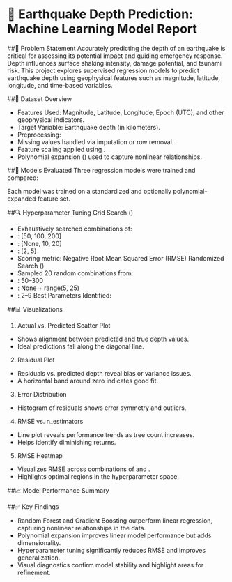 # 📘 Earthquake Depth Prediction: Machine Learning Model Report

##🎯 Problem Statement
Accurately predicting the depth of an earthquake is critical for assessing its potential impact and guiding emergency response. Depth influences surface shaking intensity, damage potential, and tsunami risk. This project explores supervised regression models to predict earthquake depth using geophysical features such as magnitude, latitude, longitude, and time-based variables.

##🧪 Dataset Overview
* 	Features Used: Magnitude, Latitude, Longitude, Epoch (UTC), and other geophysical indicators.
* 	Target Variable: Earthquake depth (in kilometers).
* 	Preprocessing:
* 	Missing values handled via imputation or row removal.
* 	Feature scaling applied using .
* 	Polynomial expansion () used to capture nonlinear relationships.

##🧠 Models Evaluated
Three regression models were trained and compared:

Each model was trained on a standardized and optionally polynomial-expanded feature set.

##🔍 Hyperparameter Tuning
Grid Search ()
* 	Exhaustively searched combinations of:
* 	: [50, 100, 200]
* 	: [None, 10, 20]
* 	: [2, 5]
* 	Scoring metric: Negative Root Mean Squared Error (RMSE)
Randomized Search ()
* 	Sampled 20 random combinations from:
* 	: 50–300
* 	: None + range(5, 25)
* 	: 2–9
Best Parameters Identified:

##📊 Visualizations
1. Actual vs. Predicted Scatter Plot
* 	Shows alignment between predicted and true depth values.
* 	Ideal predictions fall along the diagonal line.
2. Residual Plot
* 	Residuals vs. predicted depth reveal bias or variance issues.
* 	A horizontal band around zero indicates good fit.
3. Error Distribution
* 	Histogram of residuals shows error symmetry and outliers.
4. RMSE vs. n_estimators
* 	Line plot reveals performance trends as tree count increases.
* 	Helps identify diminishing returns.

5. RMSE Heatmap
* 	Visualizes RMSE across combinations of  and .
* 	Highlights optimal regions in the hyperparameter space.

##📈 Model Performance Summary

##✅ Key Findings
* 	Random Forest and Gradient Boosting outperform linear regression, capturing nonlinear relationships in the data.
* 	Polynomial expansion improves linear model performance but adds dimensionality.
* 	Hyperparameter tuning significantly reduces RMSE and improves generalization.
* 	Visual diagnostics confirm model stability and highlight areas for refinement.
